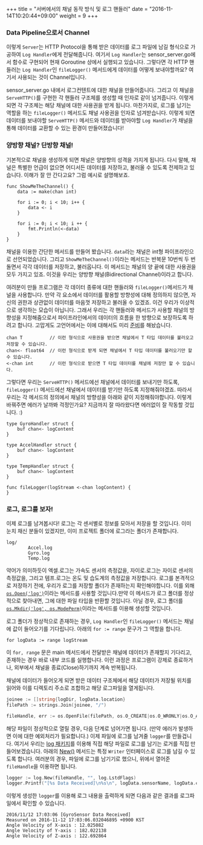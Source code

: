 +++
title = "서버에서의 채널 동작 방식 및 로그 핸들러"
date = "2016-11-14T10:20:44+09:00"
weight = 9
+++

### Data Pipeline으로서 Channel
이렇게 `Server`는 HTTP Protocol을 통해 받은 데이터를 로그 파일에 남길 형식으로 가공하여 `Log Handler`에게 전달해줍니다. 여기서 `Log Handler`는 sensor_server.go에서 함수로 구현되어 현재 Goroutine 상에서 실행되고 있습니다. 그렇다면 각 HTTP 핸들러는 `Log Handler`인 `fileLogger()` 메서드에게 데이터를 어떻게 보내야할까요? 여기서 사용되는 것이 Channel입니다.

sensor_server.go 내에서 로그컨텐트에 대한 채널을 만들어줍니다. 그리고 이 채널을 `ServeHTTP()`를 구현한 각 핸들러 구조체를 생성할 때 인자로 같이 넘겨줍니다. 이렇게 되면 각 구조체는 해당 채널에 대한 사용권을 받게 됩니다. 마찬가지로, 로그를 남기는 역할을 하는 `fileLogger()` 메서드도 채널 사용권을 인자로 넘겨받습니다. 이렇게 되면 데이터를 보내야할 `ServeHTTP()` 메서드와 데이터를 받아야할 `Log Handler`가 채널을 통해 데이터를 교환할 수 있는 환경이 만들어졌습니다!

### 양방향 채널? 단방향 채널!
기본적으로 채널을 생성하게 되면 채널은 양방향의 성격을 가지게 됩니다. 다시 말해, 채널은 특별한 언급이 없으면 어디서든 데이터를 저장하고, 불러올 수 있도록 전제하고 있습니다. 이해가 잘 안 간다고요? 그럼 예시로 설명해보죠.

```
func ShowMeTheChannel() {
	data := make(chan int)

	for i := 0; i < 10; i++ {
		data <- i
	}

	for i := 0; i < 10; i ++ {
		fmt.Println(<-data)
	}
}
```
채널을 이용한 간단한 메서드를 만들어 봤습니다. `data`라는 채널은 int형 파이프라인으로 선언되었습니다. 그리고 `ShowMeTheChannel()`이라는 메서드는 반복문 10번씩 두 번 돌면서 각각 데이터를 저장하고, 불러옵니다. 이 메서드는 채널의 양 끝에 대한 사용권을 모두 가지고 있죠. 이것을 우리는 양방향 채널(Bidirectional Channel)이라고 합니다.

여려분이 만들 프로그램은 각 데이터 종류에 대한 핸들러와 `fileLogger()`메서드가 채널을 사용합니다. 만약 각 요소에서 데이터를 활용할 방향성에 대해 정의하지 않으면, 자신의 권한과 상관없이 데이터를 마음껏 저장하고 불러올 수 있겠죠. 이건 우리가 이상적으로 생각하는 모습이 아닙니다. 그래서 우리는 각 핸들러와 메서드가 사용할 채널의 방향성을 지정해줌으로서 파이프라인에서의 데이터의 흐름을 한 방향으로 보장하도록 하려고 합니다. 고맙게도 고언어에서는 이에 대해서도 미리 [준비](https://golang.org/ref/spec#Channel_types)를 해놨습니다.
```
chan T          // 이런 형식으로 사용권을 받으면 채널에서 T 타입 데이터를 불러오고 저장할 수 있습니다.
chan<- float64  // 이런 형식으로 받게 되면 채널에서 T 타입 데이터를 불러오기만 할 수 있습니다.
<-chan int      // 이런 형식으로 받으면 T 타입 데이터를 채널에 저장만 할 수 있습니다.
```
그렇다면 우리는 `ServeHTTP()` 메서드에선 채널에서 데이터를 보내기만 하도록, `fileLogger()` 메서드에선 채널에서 데이터를 받기만 하도록 지정해줘야겠죠. 따라서 우리는 각 메서드의 정의에서 채널의 방향성을 아래와 같이 지정해줘야합니다. 이렇게 바꿔주면 에러가 날까봐 걱정인가요? 지금까지 잘 따라왔다면 에러없이 잘 작동할 것입니다. :)

```
type GyroHandler struct {
	buf chan<- logContent
}

type AccelHandler struct {
	buf chan<- logContent
}

type TempHandler struct {
	buf chan<- logContent
}

func fileLogger(logStream <-chan logContent) {
}
```

### 로그, 로그를 보자!
이제 로그를 남겨봅시다! 로그는 각 센서별로 정보를 모아서 저장을 할 것입니다. 이미 눈치 채신 분들이 있겠지만, 이미 프로젝트 폴더에 로그라는 폴더가 존재합니다.
```
log/
		Accel.log
		Gyro.log
		Temp.log
```
약어가 의미하듯이 엑셀.로그는 가속도 센서의 측정값을, 자이로.로그는 자이로 센서의 측정값을, 그리고 템프.로그는 온도 및 습도계의 측정값을 저장합니다. 로그를 본격적으로 저장하기 전에, 우리가 로그를 저장할 폴더가 존재하는지 확인해야합니다. 이를 외해 [`os.Open('log')`](https://golang.org/pkg/os/#Open)이라는 메서드를 사용할 것입니다.만약 이 메서드가 로그 폴더를 정상적으로 찾아내면, 그에 대한 파일 타입을 반환할 것입니다. 아닐 경우, 로그 폴더를 [`os.Mkdir('log', os.ModePerm)`](https://golang.org/pkg/os/#Mkdir)이라는 메서드를 이용해 생성할 것입니다.

로그 폴더가 정상적으로 존재하는 경우, `Log Handler`인 `fileLogger()` 메서드는 채널에 값이 들어오기를 기다립니다. 아래의 `for := range` 문구가 그 역할을 합니다.
```
for logData := range logStream
```
이 `for, range` 문은 main 메서드에서 전달받은 채널에 데이터가 존재할지 기다리고, 존재하는 경우 바로 내부 코드를 실행합니다. 이런 과정은 프로그램이 강제로 종료하거나, 외부에서 채널을 종료(Close)하기까지 계속 반복됩니다.

채널에 데이터가 들어오게 되면 받은 데이터 구조체에서 해당 데이터가 저장될 위치를 읽어와 이를 디렉토리 주소로 조합하고 해당 로그파일을 열게됩니다. 
```go
joinee := []string{logDir, logData.location}
filePath := strings.Join(joinee, "/")

fileHandle, err := os.OpenFile(filePath, os.O_CREATE|os.O_WRONLY|os.O_APPEND, 0666)
```
해당 파일이 정상적으로 열릴 경우, 다음 단계로 넘어가면 됩니다. (만약 에러가 발생하면 이에 대한 예외처리가 필요합니다.) 이제 파일에 로그를 남겨줄 `logger`를 만들겁니다. 여기서 우리는 [log 패키지](https://golang.org/pkg/log)를 이용해 직접 해당 파일로 로그를 남기는 로거를 직접 만들어보겠습니다. 아래의 [New()](https://golang.org/pkg/log/#New) 메서드는 특정 `Writer` 인터페이스로 로그를 남길 수 있도록 합니다. 여러분의 경우, 파일에 로그를 남기기로 했으니, 위에서 열어준 `fileHandle`을 이용하면 됩니다.

```go
logger := log.New(fileHandle, "", log.LstdFlags)
logger.Printf("[%s Data Received]\n%s\n", logData.sensorName, logData.content)
```
이렇게 생성한 `logger`를 이용해 로그 내용을 출력하게 되면 다음과 같은 결과를 로그파일에서 확인할 수 있습니다.

```
2016/11/12 17:03:06 [GyroSensor Data Received]
Measured on 2016-11-12 17:03:06.032046895 +0900 KST
Angle Velocity of X-axis : 12.025082
Angle Velocity of Y-axis : 182.022138
Angle Velocity of Z-axis : 122.692864
```
